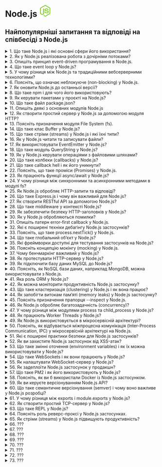 <h1>
  Node.js <img src="./assets/nodejs.svg" width="40" height="40" />
</h1>

<h2>Найпопулярніші запитання та відповіді на співбесіді з Node.js</h2>

<details>
<summary>1. Що таке Node.js і які основні сфери його використання?</summary>

#### Node.js

**Node.js** — це середовище виконання JavaScript поза браузером, побудоване на
V8. Використовується для створення серверних застосунків, REST/GraphQL API,
реального часу (чати, стріми), мікросервісів, CLI-утиліт.

</details>

<details>
<summary>2. Як у Node.js реалізована робота з дочірніми потоками?</summary>

#### Node.js

Node.js за замовчуванням виконує код у одному потоці (event loop), але:

- Для асинхронних I/O операцій використовує пул потоків libuv. Це приховано від
  розробника.

- Для створення дочірніх потоків у самому Node.js є модуль worker_threads —
  дозволяє запускати паралельні обчислення в окремих потоках з можливістю обміну
  пам’яттю.

- Для ізольованих процесів застосовується child_process, але це вже не потоки, а
  окремі процеси.

В реальних проєктах: CPU-bound задачі (наприклад, хешування, обробка зображень)
варто виносити у worker_threads, щоб не блокувати основний потік.

</details>

<details>
<summary>3. Опишіть принцип event-driven програмування в Node.js.</summary>

#### Node.js

Node.js працює за event-driven (подієво-орієнтованою моделлю): основний потік
виконує event loop, який реагує на події (I/O, мережеві запити, таймери).
Замість блокуючих викликів використовуються колбеки, проміси або async/await. Це
дозволяє ефективно обробляти велику кількість одночасних з’єднань без створення
додаткових потоків.

Приклад з практики: HTTP-сервер у Node.js слухає події request і виконує
потрібний обробник кожного запиту.

</details>

<details>
<summary>4. Що таке event loop у Node.js?</summary>

#### Node.js

1. **Принцип:** Event loop — це механізм, який керує виконанням асинхронних
   операцій у Node.js.

2. **Як працює:** Він безперервно перевіряє чергу подій (callback queue) та
   виконує колбеки, коли стек викликів порожній.

3. **Роль:** Забезпечує неблокуюче виконання коду в одному потоці.

4. **Приклад:** HTTP-запит завершується → колбек потрапляє в чергу → event loop
   виконує його, коли готовий.

</details>

<details>
<summary>5. У чому різниця між Node.js та традиційними вебсерверними технологіями?</summary>

#### Node.js

1. **Архітектура:**

- Node.js — однопотокова подієво-орієнтована модель (event loop).

- Традиційні вебсервери (Apache, Tomcat, IIS) — багатопотокові: кожен запит
  обробляється окремим потоком/процесом.

2. **Продуктивність:**

- Node.js краще масштабується при великій кількості одночасних I/O-запитів.

- Традиційні сервери добре працюють із CPU-bound задачами, але витрачають більше
  ресурсів на управління потоками.

3. **Розробка:**

- Node.js дозволяє писати і фронтенд, і бекенд на JavaScript (єдина мова).

- У класичних підходах бекенд реалізується іншими мовами (PHP, Java, C#,
  Python).

**Приклад з практики:**

Node.js підходить для чату або API з великою кількістю клієнтів у реальному
часі, а Java/Tomcat краще для важких транзакційних систем (банкінг, ERP).

</details>

<details>
<summary>6. Поясніть, що означає неблокуюче (non-blocking) у Node.js.</summary>

#### Node.js

- **Принцип:** Неблокуюче означає, що виконання коду не чекає завершення I/O
  операцій (файли, мережа, БД).

- **Як працює:** Node.js запускає I/O асинхронно і реєструє колбек або проміс
  для обробки результату, поки основний потік продовжує виконання іншого коду.

- **Роль:** Забезпечує високу продуктивність при великій кількості одночасних
  запитів без створення додаткових потоків.

#### Приклад з практики:

Читання великого файлу з диску через fs.readFile() не зупиняє сервер — він може
обробляти інші HTTP-запити в цей час.

</details>

<details>
<summary>7. Як оновити Node.js до останньої версії?</summary>

#### Node.js

1. **Через офіційний сайт:** завантажити останній інсталятор з nodejs.org і
   встановити.

2. **Через пакетний менеджер:**

- Windows/macOS: `nvm` (Node Version Manager) — `nvm install node` або
  `nvm install <version>`

- Linux: `nvm` або системний пакетний менеджер (`apt`, `yum`)

3. **Перевірка версії:** `node -v`

Практика: для проєктів з різними версіями Node.js краще використовувати `nvm` —
легко перемикатися між версіями без конфліктів.

</details>

<details>
<summary>8. Що таке npm і для чого його використовують?</summary>

#### Node.js

- **npm (Node Package Manager)** — менеджер пакетів для Node.js.

- **Призначення:** встановлення, оновлення та управління бібліотеками/модулями у
  проєкті.

- **Приклади команд:**

  - `npm install <package>` — встановити пакет

  - `npm update` — оновити пакети

  - `npm init` — створити package.json

Практика: використовується для підключення сторонніх бібліотек (Express, Axios,
Lodash) і управління залежностями проєкту.

</details>

<details>
<summary>9. Як керувати пакетами у проєкті на Node.js?</summary>

#### Node.js

1. **Ініціалізація проєкту:** `npm init` або `npm init -y` створює
   `package.json`.

2. **Встановлення пакетів:**

- `npm install <package>` — додає пакет і записує у dependencies

- `npm install <package> --save-dev` — додає у devDependencies

3. **Оновлення та видалення:**

- `npm update` — оновлення пакетів

- `npm uninstall <package>` — видалення пакета

4. **Фіксація версій:** `package-lock.json` гарантує однакові версії для всіх
   учасників проєкту.

Практика: завжди використовуй package-lock.json і розділяй залежності на runtime
та dev, щоб уникнути конфліктів і зайвого коду на продакшні.

</details>

<details>
<summary>10. Що таке файл package.json?</summary>

#### Node.js

- **Призначення:** `package.json` описує Node.js проєкт і його залежності.

- **Що містить:**

  - Назву, версію проєкту

  - Залежності (`dependencies` і `devDependencies`)

  - Скрипти (`scripts`) для запуску команд (`start`, `test`, `build`)

  - Метадані про автора, ліцензію, сумісність Node.js

**Практика:** Використовується npm/yarn для встановлення потрібних пакетів і
запуску команд через `npm run <script>`.

</details>

<details>
<summary>11. Опишіть деякі з основних модулів Node.js</summary>

#### Node.js

У Node.js є вбудовані модулі, які не потребують встановлення через npm:

- `fs (File System):` робота з файлами (читання, запис, стрімінг).

- `http / https:` створення вебсерверів та робота з HTTP(S)-запитами.

- `path:` робота з файловими шляхами, кросплатформене вирівнювання.

- `os:` інформація про операційну систему (CPU, пам’ять, мережа).

- `events:` реалізація подієвої моделі через EventEmitter.

- `crypto:` шифрування, хешування, генерація ключів.

</details>

<details>
<summary>12. Як створити простий сервер у Node.js за допомогою модуля HTTP?</summary>

#### Node.js

1. Імпортувати модуль: `const http = require('http');`

2. Створити сервер через `http.createServer()`.

3. Визначити обробку запитів (`req`, `res`).

4. Запустити сервер на вказаному порту (`server.listen(3000)`).

#### Код-приклад:

```JavaScript
const http = require('http');

const server = http.createServer((req, res) => {
  res.writeHead(200, { 'Content-Type': 'text/plain' });
  res.end('Hello, Node.js server!');
});

server.listen(3000, () => {
  console.log('Server is running at http://localhost:3000');
});
```

Практика: такий підхід підходить для демо чи дуже простих API. У реальних
проєктах зазвичай використовують Express.js для зручності.

</details>

<details>
<summary>13. Поясніть призначення модуля File System (fs).</summary>

#### Node.js

- Призначення: модуль `fs` дозволяє працювати з файловою системою напряму з
  Node.js.

- Можливості:

  - читання (`fs.readFile`, `fs.createReadStream`)

  - запис (`fs.writeFile`, `fs.createWriteStream`)

  - створення/видалення файлів і директорій

  - робота в синхронному й асинхронному режимі

- Практика: використовується для завантаження/збереження файлів користувача,
  логування, роботи з конфігами.

#### Приклад:

```JavaScript
const fs = require('fs');

fs.readFile('data.txt', 'utf8', (err, data) => {
  if (err) throw err;
  console.log(data);
});
```

</details>

<details>
<summary>14. Що таке клас Buffer у Node.js?</summary>

#### Node.js

- Призначення: `Buffer` — це клас у Node.js для роботи з двійковими даними (raw
  data).

- Особливості:

  - зберігає дані у вигляді байтів (подібно до масиву байтів у C).

  - використовується для обробки файлів, мережевих потоків, зображень тощо.

  - працює поза V8 heap, напряму в пам’яті.

- Практика: корисний для читання/запису файлів (`fs`), роботи з TCP/UDP
  сокетами, обробки даних у потоках.

#### Приклад:

```JavaScript
const buf = Buffer.from('Hello');
console.log(buf);        // <Buffer 48 65 6c 6c 6f>
console.log(buf.toString()); // Hello
```

</details>

<details>
<summary>15. Що таке стріми (streams) у Node.js і які їхні типи?</summary>

#### Node.js

- Призначення: Стріми — це інтерфейс для роботи з потоковими даними по частинах,
  без завантаження всього в пам’ять. Використовуються для файлів,
  HTTP-запитів/відповідей, сокетів.

- Перевага: ефективна робота з великими обсягами даних.

#### Типи стрімів у Node.js:

1. Readable — джерело даних (читання файлів, вхідні HTTP-запити).

2. Writable — приймач даних (запис у файл, вихідні HTTP-відповіді).

3. Duplex — одночасно читання і запис (TCP-сокети).

4. Transform — Duplex із можливістю трансформації даних під час потоку
   (наприклад, стиснення через zlib).

#### Приклад з практики:

```JavaScript
const fs = require('fs');

const readStream = fs.createReadStream('input.txt');
const writeStream = fs.createWriteStream('output.txt');

readStream.pipe(writeStream); // копіює файл через стріми
```

</details>

<details>
<summary>16. Як у Node.js читати та записувати файли?</summary>

#### Node.js

У Node.js для цього використовується модуль fs (File System).

1. Асинхронне читання/запис (рекомендовано):

```JavaScript
const fs = require('fs');

// Читання
fs.readFile('input.txt', 'utf8', (err, data) => {
  if (err) throw err;
  console.log(data);
});

// Запис
fs.writeFile('output.txt', 'Hello Node.js', (err) => {
  if (err) throw err;
  console.log('Файл збережено!');
});
```

2. Синхронні методи (блокують event loop, краще не використовувати у продакшн):

```JavaScript
const data = fs.readFileSync('input.txt', 'utf8');
fs.writeFileSync('output.txt', 'Hello Sync');
```

#### Практика:

- асинхронні методи застосовуються в більшості сценаріїв (вебсервери, API).

- синхронні зручні для скриптів або ініціалізації конфігів при старті.

</details>

<details>
<summary>17. Як використовувати EventEmitter у Node.js?</summary>

#### Node.js

- EventEmitter — це клас із модуля events, який реалізує подієву модель у
  Node.js.

- Дозволяє створювати власні події та підписників (listeners).

#### Приклад використання:

```JavaScript
const EventEmitter = require('events'); const emitter = new EventEmitter();

// підписка на подію emitter.on('greet', (name) => {
console.log(`Hello, ${name}!`); });

// виклик події emitter.emit('greet', 'Viktor');
```

#### Практика:

- Використовується у внутрішніх механізмах Node.js (наприклад, стріми побудовані
  на EventEmitter).

- У проєктах застосовується для кастомних івентів — наприклад, логування,
  повідомлення між модулями.

</details>

<details>
<summary>18. Що таке модуль QueryString у Node.js?</summary>

#### Node.js

- Призначення: модуль querystring використовується для роботи з рядками запитів
  (URL query strings).

- Можливості:

  - перетворює query string у JavaScript-об’єкт

  - формує query string з об’єкта

#### Приклад:

```js
const querystring = require('querystring');

const parsed = querystring.parse('name=Viktor&age=30'); console.log(parsed); //
{ name: 'Viktor', age: '30' }

const str = querystring.stringify({ city: 'Kyiv', lang: 'ua' });
console.log(str); // city=Kyiv&lang=ua
```

Практика: у сучасних застосунках частіше використовують URLSearchParams
(стандартний Web API у Node.js 10+), але querystring усе ще застосовують у
легасі-коді.

</details>

<details>
<summary>19. Як у Node.js керувати операціями з файловими шляхами?</summary>

#### Node.js

- У Node.js для цього є вбудований модуль path, який забезпечує кросплатформену
  роботу з шляхами.

#### Основні методи:

- `path.join([...paths])` — об’єднання шляхів у правильному форматі.

- `path.resolve([...paths])` — повертає абсолютний шлях.

- `path.basename(path)` — отримати ім’я файлу.

- `path.dirname(path)` — отримати директорію.

- `path.extname(path)` — отримати розширення файлу.

#### Приклад:

```JavaScript
const path = require('path');

const filePath = '/users/viktor/docs/file.txt';

console.log(path.basename(filePath)); // file.txt
console.log(path.dirname(filePath));  // /users/viktor/docs
console.log(path.extname(filePath));  // .txt
console.log(path.join('users', 'viktor', 'docs')); // users/viktor/docs
```

Практика: path застосовується для роботи з файлами у різних ОС (Windows → \,
Linux/macOS → /).

</details>

<details>
<summary>20. Що таке колбеки (callbacks) у Node.js?</summary>

#### Node.js

**Колбек** — це функція, яка передається як аргумент іншій функції і
викликається після завершення асинхронної операції.

- У Node.js вони широко застосовуються для роботи з I/O (файли, мережа, база
  даних).

- Стандартний підхід: error-first callback — перший аргумент `err`, другий —
  результат.

#### Приклад:

```JavaScript
const fs = require('fs');

fs.readFile('data.txt', 'utf8', (err, data) => {
  if (err) {
    console.error('Помилка:', err);
    return;
  }
  console.log('Вміст файлу:', data);
});
```

Практика: Колбеки — основа асинхронності у Node.js. Але через проблему "callback
hell" у сучасних проєктах переважно використовують Promises та async/await.

</details>

<details>
<summary>21. Що таке callback hell і як його уникнути?</summary>

#### Node.js

**Callback hell** — це ситуація, коли в коді є багато вкладених колбеків, що
ускладнює читання, відлагодження та підтримку.

#### Приклад:

```JavaScript
fs.readFile('a.txt', (err, dataA) => {
  fs.readFile('b.txt', (err, dataB) => {
    fs.readFile('c.txt', (err, dataC) => {
      console.log(dataA, dataB, dataC);
    });
  });
});
```

#### Як уникнути:

1. Використовувати Promises — ланцюжки .then().

2. Застосовувати async/await — більш лаконічний та зрозумілий синтаксис.

3. Розбивати код на менші функції (modularization).

4. Використовувати готові бібліотеки для керування асинхронністю (async,
   bluebird).

Сучасна практика: майже всюди застосовують async/await, бо це найчитабельніший
спосіб писати асинхронний код у Node.js.

</details>

<details>
<summary>22. Поясніть, що таке проміси (Promises) у Node.js.</summary>

#### Node.js

**Promise** — це об’єкт, який представляє результат асинхронної операції:
успішний (`resolved`) або з помилкою (`rejected`).

- Дозволяє уникнути вкладених колбеків і писати асинхронний код більш
  структуровано.

- Стани проміса:

1. `pending` (очікування)

2. `fulfilled` (успішно виконано)

3. `rejected` (помилка)

#### Приклад:

```JavaScript
const fs = require('fs').promises;

fs.readFile('data.txt', 'utf8')
  .then(data => console.log('Вміст:', data))
  .catch(err => console.error('Помилка:', err));
```

#### Практика:

- Використовуються для роботи з асинхронними API (fetch, fs.promises, БД).

- У сучасному коді зазвичай поєднуються з async/await, що робить код ще
  чистішим.

</details>

<details>
<summary>23. Як працюють функції async/await у Node.js?</summary>

#### Node.js

- `async` — позначає функцію, яка завжди повертає Promise.

- `await` — зупиняє виконання всередині async-функції, поки Promise не буде
  виконано (`resolved` або `rejected`).

- Це синтаксичний цукор над Promises, що робить асинхронний код схожим на
  синхронний.

Приклад:

```JavaScript
const fs = require('fs').promises;

async function readFile() {
  try {
    const data = await fs.readFile('data.txt', 'utf8');
    console.log('Вміст:', data);
  } catch (err) {
    console.error('Помилка:', err);
  }
}

readFile();
```

#### Практика:

- Використовується у більшості сучасних проєктів для роботи з асинхронним кодом.

- Полегшує обробку помилок через `try/catch`.

- Уникає “callback hell” і довгих ланцюжків `.then()`.

</details>

<details>
<summary>24. У чому різниця між синхронними та асинхронними методами в модулі fs?</summary>

#### Node.js

**Синхронні методи** (`fs.readFileSync`, `fs.writeFileSync`):

- Блокують event loop, поки операція не завершиться.

- Простий код, але погано для серверних застосунків з багатьма запитами.

**Асинхронні методи** (`fs.readFile`, `fs.writeFile`):

- Виконуються неблокуюче.

- Результат обробляється через callback, Promise або async/await.

- Рекомендовані для продакшн-коду.

#### Приклад:

```JavaScript
const fs = require('fs');

// Асинхронно
fs.readFile('data.txt', 'utf8', (err, data) => {
  if (err) throw err;
  console.log('Async:', data);
});

// Синхронно
const data = fs.readFileSync('data.txt', 'utf8');
console.log('Sync:', data);
```

#### Практика:

- Синхронні методи підходять для скриптів або ініціалізації під час старту
  програми.

- Асинхронні — для роботи сервера, щоб не блокувати інші запити.

</details>

<details>
<summary>25. Як Node.js обробляє HTTP-запити та відповіді?</summary>

#### Node.js

**Node.js** використовує вбудований модуль http для створення серверів.

- Сервер працює в подієво-орієнтованій моделі: на кожен запит генерується подія,
  яку можна обробити у callback.

- Об’єкт req (request) містить дані запиту (метод, заголовки, тіло).

- Об’єкт res (response) використовується для формування та відправки відповіді
  клієнту.

#### Приклад:

```JavaScript
const http = require('http');

const server = http.createServer((req, res) => {
  res.writeHead(200, { 'Content-Type': 'text/plain' });
  res.end('Hello from Node.js server!');
});

server.listen(3000, () => {
  console.log('Server is running on http://localhost:3000');
});
```

#### Практика:

- Node.js може обробляти велику кількість одночасних HTTP-запитів завдяки
  неблокуючій архітектурі.

- Для складніших застосунків використовуються фреймворки на базі http, наприклад
  Express.js.

</details>

<details>
<summary>26. Що таке Express.js і чому він важливий для Node.js?</summary>

#### Node.js

**Express.js** — це мінімалістичний і гнучкий веб-фреймворк для Node.js.

- Дає простіший спосіб роботи з HTTP-запитами, відповідями, маршрутизацією,
  middleware.

- Значно спрощує розробку REST API та веб-додатків.

#### Чому важливий:

- Зменшує кількість “ручного коду” порівняно з нативним модулем `http`.

- Має велику екосистему middleware для авторизації, логування, обробки JSON,
  статичних файлів тощо.

- Де-факто стандарт у Node.js-середовищі для побудови серверних застосунків.

#### Приклад:

```JavaScript
const express = require('express');
const app = express();

app.get('/', (req, res) => {
  res.send('Hello from Express.js!');
});

app.listen(3000, () => {
  console.log('Server running on http://localhost:3000');
});
```

У реальних проєктах Express — це "каркас" для швидкої розробки, тоді як чистий
http модуль використовують рідко.

</details>

<details>
<summary>27. Як створити RESTful API за допомогою Node.js?</summary>

#### Node.js

1. Використати Express.js (спрощує маршрутизацію та обробку запитів).

2. Визначити ендпоінти для CRUD-операцій (Create, Read, Update, Delete).

3. Використовувати JSON як формат обміну даними.

4. Опціонально: підключити базу даних (MongoDB, PostgreSQL, MySQL).

#### Приклад REST API (Express.js):

```JavaScript
const express = require('express');
const app = express();

app.use(express.json());

// Read (GET)
app.get('/users', (req, res) => {
  res.json([{ id: 1, name: 'Alice' }]);
});

// Create (POST)
app.post('/users', (req, res) => {
  const newUser = req.body;
  res.status(201).json(newUser);
});

// Update (PUT)
app.put('/users/:id', (req, res) => {
  res.json({ id: req.params.id, ...req.body });
});

// Delete (DELETE)
app.delete('/users/:id', (req, res) => {
  res.status(204).send();
});

app.listen(3000, () => console.log('API running on http://localhost:3000'));
```

#### Ключові моменти:

- Кожен ендпоінт відповідає певній операції над ресурсом.

- Дані передаються у форматі JSON.

- Легко масштабувати та інтегрувати з базами даних і фронтендом.

</details>

<details>
<summary>28. Що таке middleware у контексті Node.js?</summary>

#### Node.js

**Middleware** — це функція, яка виконується між отриманням HTTP-запиту і
відправкою відповіді в Express.js або іншому Node.js-фреймворку.

- Вона може змінювати `req` і `res`, виконувати логіку (логування,
  аутентифікація, валідація, обробка помилок) і викликати `next()` для передачі
  керування далі.

#### Приклад middleware в Express.js:

```JavaScript
const express = require('express');
const app = express();

// Кастомне middleware для логування
app.use((req, res, next) => {
  console.log(`${req.method} ${req.url}`);
  next(); // передати керування наступному middleware/роуту
});

app.get('/', (req, res) => {
  res.send('Hello, Middleware!');
});

app.listen(3000, () => console.log('Server running on http://localhost:3000'));
```

#### Ключові приклади middleware:

- Вбудовані (`express.json()`, `express.urlencoded()`)

- Сторонні (наприклад, `morgan`, `cors`)

- Кастомні (написані вручну під бізнес-логіку)

</details>

<details>
<summary>29. Як забезпечити безпеку HTTP-заголовків у Node.js?</summary>

#### Node.js

1. Використати `helmet` — популярний middleware для Express.js, який автоматично
   додає та налаштовує безпечні HTTP-заголовки.

```JavaScript
const express = require('express');
const helmet = require('helmet');
const app = express();

app.use(helmet()); // додає набір захисних заголовків
```

2. Основні заголовки для безпеки:

- Content-Security-Policy (CSP) → захист від XSS.

- X-Frame-Options → запобігає clickjacking.

- X-Content-Type-Options → блокує MIME sniffing.

- Strict-Transport-Security (HSTS) → примусове використання HTTPS.

- Referrer-Policy → контроль витоку інформації у реферері.

**Ключова ідея:** у Node.js зазвичай не пишуть заголовки вручну — helmet робить
це централізовано та безпечно.

</details>

<details>
<summary>30. Як у Node.js обробляються помилки?</summary>

#### Node.js

1. **Синхронний код** → через `try/catch`:

```JavaScript
try {
  throw new Error("Something went wrong");
} catch (err) {
  console.error(err.message);
}
```

2. **Асинхронний код з callback** → помилка передається першим аргументом:

```JavaScript
fs.readFile('file.txt', (err, data) => {
  if (err) {
    return console.error("Помилка:", err);
  }
  console.log("Дані:", data.toString());
});
```

3. **Promises** → через `.catch()`:

```JavaScript
someAsyncTask()
  .then(result => console.log(result))
  .catch(err => console.error("Помилка:", err));
```

4. `async/await` → з `try/catch`:

```JavaScript
async function run() {
  try {
    const data = await someAsyncTask();
    console.log(data);
  } catch (err) {
    console.error("Помилка:", err);
  }
}
run();
```

5. **Глобальна обробка (як крайній захід):**

```JavaScript
process.on('uncaughtException', err => {
  console.error('Невловлена помилка:', err);
});

process.on('unhandledRejection', err => {
  console.error('Невловлене відхилення Promise:', err);
});
```

Головний принцип: завжди обробляти помилки на місці, а глобальні хендлери
використовувати тільки як резервний варіант.

</details>

<details>
<summary>31. Опишіть патерн error-first callback у Node.js.</summary>

#### Node.js

- **Суть:** у Node.js колбеки зазвичай реалізовані у форматі error-first, тобто
  перший аргумент завжди призначений для помилки, а другий — для результату.

- **Причина:** це дозволяє уніфікувати обробку помилок і результатів у
  асинхронних функціях.

#### Приклад (чтення файлу):

```JavaScript
const fs = require('fs');

fs.readFile('file.txt', 'utf8', (err, data) => {
  if (err) {
    console.error("Сталася помилка:", err);
    return;
  }
  console.log("Файл прочитано:", data);
});
```

#### Переваги патерну:

1. Єдиний стандарт для обробки помилок.

2. Проста перевірка: if (err) → зупиняємо виконання.

3. Сумісність із багатьма бібліотеками Node.js.

Недолік: при вкладених колбеках → виникає callback hell, який вирішується
Promises або async/await.

</details>

<details>
<summary>32. Які є поширені техніки дебагінгу Node.js застосунків?</summary>

#### Node.js

1. **Консольні логи** – console.log, console.error, console.table для швидкого
   відстеження.

2. **Вбудований інспектор** – запуск з node --inspect або node --inspect-brk і
   підключення Chrome DevTools / VS Code Debugger.

3. **Debugger statement** – додавання debugger; у код, щоб зупинити виконання і
   проаналізувати змінні.

4. **Логування** – використання бібліотек (winston, pino) для структурованих
   логів.

5. **unit/integration тести** – з jest, mocha, chai для відлову багів на ранніх
   етапах.

6. **Аналіз стек-трейсів** – читання помилок і використання Error.stack.

7. **Performance профайлінг** – node --prof, clinic.js для аналізу
   продуктивності та memory leaks.

8. **Лінтери та статичний аналіз** – eslint, typescript для запобігання
   помилкам.

Коротко: найшвидший старт – console.log та node --inspect, більш системний
підхід – логери й тести.

</details>

<details>
<summary>33. Поясніть, що таке process.nextTick() у Node.js.</summary>

#### Node.js

- process.nextTick() ставить callback у чергу next tick queue, яка виконується
  перед переходом до наступної фази event loop.

- Це означає, що він виконується раніше за setImmediate та setTimeout(0).

- Використовується для відкладення виконання функції, але без виходу з поточного
  циклу подій.

#### Приклад:

```JavaScript
console.log("start");

process.nextTick(() => {
  console.log("nextTick callback");
});

console.log("end");
```

#### Вивід:

```sql
start
end
nextTick callback
```

#### Ключові моменти:

Добре для асинхронних дій, які потрібно виконати після поточної операції, але
перед будь-якими I/O.

Надмірне використання може "заблокувати" event loop, якщо в nextTick постійно
ставити нові колбеки.

</details>

<details>
<summary>34. Що таке глобальний об’єкт у Node.js?</summary>

#### Node.js

- У Node.js глобальний об’єкт — це global, аналогічний до window у браузері.

- Він доступний у будь-якій частині застосунку без require.

- Містить вбудовані об’єкти та функції:

  - `process` – інформація про процес

  - `Buffer` – робота з бінарними даними

  - `setTimeout`, `setInterval`, `setImmediate` – таймери

  - `console` – логування

#### Приклад:

```JavaScript
console.log(global.process.platform);
// Виведе платформу (наприклад, 'darwin' або 'linux')
```

Важливо: краще уникати створення власних глобальних змінних через global, щоб не
було конфліктів у коді.

</details>

<details>
<summary>35. Які фреймворки доступні для тестування застосунків на Node.js?</summary>

#### Node.js

У Node.js існує багато фреймворків і бібліотек для тестування, найпопулярніші:

- **Mocha** – гнучкий тестовий фреймворк (часто разом з Chai для assertions).

- **Jest** – all-in-one фреймворк від Facebook (асерти, мокінг, coverage).

- **Jasmine** – behavior-driven testing, без додаткових бібліотек.

- **AVA** – мінімалістичний, паралельне виконання тестів.

- **Supertest** – спеціально для тестування REST API (часто з Mocha або Jest).

На практиці найчастіше обирають Jest (через простоту та інтеграцію), або Mocha +
Chai + Supertest для більшої гнучкості.

</details>

<details>
<summary>36. Поясніть концепцію мокінгу (mocking) у Node.js.</summary>

#### Node.js

- **Mocking** — це техніка тестування, коли ми імітуємо поведінку залежностей
  (наприклад, бази даних, API, файлової системи), щоб ізолювати й протестувати
  лише потрібний модуль.

- Використовується, коли реальні залежності:

  - повільні (запити до БД чи API),

  - нестабільні (зовнішні сервіси),

  - або не потрібні для конкретного юніт-тесту.

#### Приклад (Jest):

```JavaScript
// userService.js
const db = require("./db");
exports.getUser = (id) => db.findUser(id);

// userService.test.js
const db = require("./db");
jest.mock("./db");

test("getUser returns mocked user", () => {
  db.findUser.mockReturnValue({ id: 1, name: "Test" });

  const userService = require("./userService");
  expect(userService.getUser(1)).toEqual({ id: 1, name: "Test" });
});
```

#### Ключові моменти:

- Моки допомагають писати швидкі та ізольовані юніт-тести.

- Для мокінгу у Node.js найчастіше використовують Jest (вбудовано) або Sinon.js.

</details>

<details>
<summary>37. Чому бенчмаркінг важливий у Node.js?</summary>

#### Node.js

- **Бенчмаркінг** — це вимірювання продуктивності коду (швидкість виконання,
  споживання пам’яті, latency).

- У Node.js це особливо важливо, бо він працює на однопоточному event loop, і
  будь-яка повільна операція може заблокувати виконання всієї програми.

#### Допомагає:

- виявляти вузькі місця (bottlenecks);

- порівнювати різні реалізації функцій/алгоритмів;

- прогнозувати масштабованість при рості навантаження;

- оптимізувати використання CPU та пам’яті.

#### На практиці застосовують:

- модуль benchmark або perf_hooks у Node.js,

- зовнішні інструменти (наприклад, Apache Bench, autocannon, Artillery).

</details>

<details>
<summary>38. Як протестувати HTTP-сервер у Node.js?</summary>

#### Node.js

- Тестування HTTP-сервера зазвичай роблять за допомогою інтеграційних тестів,
  які перевіряють відповіді на реальні запити.

- **Основні підходи:**

1. Використати вбудований модуль http + бібліотеки для запитів (supertest,
   axios, node-fetch).

2. Писати тести через фреймворки — Mocha, Jest, Jasmine.

3. Перевіряти статус-код, заголовки, тіло відповіді.

#### Приклад із supertest + Jest:

```JavaScript
// app.js
const express = require("express");
const app = express();

app.get("/hello", (req, res) => {
  res.status(200).json({ message: "Hello World" });
});

module.exports = app;

// app.test.js
const request = require("supertest");
const app = require("./app");

test("GET /hello should return Hello World", async () => {
  const res = await request(app).get("/hello");
  expect(res.statusCode).toBe(200);
  expect(res.body.message).toBe("Hello World");
});
```

Такий підхід дозволяє запускати сервер у тестовому середовищі, робити
HTTP-запити й перевіряти реальні відповіді.

</details>

<details>
<summary>39. Як підключити базу даних MySQL до Node.js?</summary>

#### Node.js

- Для роботи з MySQL у Node.js використовують клієнтські бібліотеки,
  найпопулярніші: mysql2 або sequelize (ORM).

- Підключення відбувається через створення з’єднання (connection) або пулу
  з’єднань (connection pool).

- Далі можна виконувати SQL-запити або працювати через ORM.

#### Приклад із mysql2:

```JavaScript
const mysql = require("mysql2");

const connection = mysql.createConnection({
  host: "localhost",
  user: "root",
  password: "password",
  database: "testdb"
});

connection.connect((err) => {
  if (err) {
    console.error("Помилка підключення:", err);
    return;
  }
  console.log("MySQL підключено!");
});

// Виконання запиту
connection.query("SELECT * FROM users", (err, results) => {
  if (err) throw err;
  console.log(results);
});

connection.end();
```

У продакшні зазвичай використовують пул з’єднань для ефективності й ORM
(Sequelize, TypeORM, Prisma) для зручності.

</details>

<details>
<summary>40. Поясніть, як NoSQL бази даних, наприклад MongoDB, можна використовувати з Node.js.</summary>

#### Node.js

- **MongoDB** — документно-орієнтована база даних, яка зберігає дані у форматі
  JSON-подібних документів (BSON).

- У Node.js найчастіше використовують бібліотеки:

  - mongodb — офіційний драйвер для роботи з MongoDB.

  - Mongoose — ODM (Object Data Modeling), що додає схеми, валідацію та методи
    моделі.

#### Приклад із mongodb (raw driver):

```JavaScript
const { MongoClient } = require("mongodb");
const url = "mongodb://localhost:27017";
const client = new MongoClient(url);

async function run() {
  try {
    await client.connect();
    console.log("MongoDB підключено!");
    const db = client.db("testdb");
    const users = db.collection("users");

    // Створення документа
    await users.insertOne({ name: "Alice", age: 30 });

    // Читання документів
    const result = await users.find({}).toArray();
    console.log(result);
  } finally {
    await client.close();
  }
}

run().catch(console.error);
```

#### Приклад із Mongoose:

```JavaScript
const mongoose = require("mongoose");
mongoose.connect("mongodb://localhost:27017/testdb");

const userSchema = new mongoose.Schema({ name: String, age: Number });
const User = mongoose.model("User", userSchema);

async function run() {
  const alice = new User({ name: "Alice", age: 30 });
  await alice.save();
  const users = await User.find();
  console.log(users);
}
run();
```

#### Переваги NoSQL + Node.js:

- JSON-подібна структура зручно інтегрується з JavaScript.

- Висока масштабованість та швидке прототипування.

- Легка робота з динамічною схемою даних.

</details>

<details>
<summary>41. Яка роль ORM у Node.js?</summary>

#### Node.js

- ORM (Object-Relational Mapping) — це шар між Node.js і базою даних, який
  дозволяє працювати з даними як з JavaScript-об’єктами, а не писати чисті
  SQL-запити.

#### Основні ролі:

1. Абстрагування SQL – розробник маніпулює об’єктами, а ORM генерує SQL-запити.

2. Валідація та схема даних – багато ORM підтримують схеми, типи даних і
   валідацію.

3. Міграції – керування змінами у структурі бази.

4. Взаємозв’язки – легко працювати з зв’язками між таблицями (One-to-Many,
   Many-to-Many).

#### Популярні ORM у Node.js:

- **Sequelize** – для SQL баз (MySQL, PostgreSQL, SQLite).

- **TypeORM** – підтримує TypeScript, SQL та NoSQL (MongoDB).

- **Prisma** – сучасний ORM з генерацією типів TypeScript.

#### Приклад (Sequelize):

```JavaScript
const { Sequelize, DataTypes } = require('sequelize');
const sequelize = new Sequelize('mysql://user:pass@localhost:3306/testdb');

const User = sequelize.define('User', {
  name: DataTypes.STRING,
  age: DataTypes.INTEGER
});

(async () => {
  await sequelize.sync();
  await User.create({ name: 'Alice', age: 30 });
  const users = await User.findAll();
  console.log(users);
})();
```

Ключова ідея: ORM спрощує роботу з базами даних, підвищує безпеку (захист від
SQL injection) і робить код більш читабельним.

</details>

<details>
<summary>42. Як можна моніторити продуктивність Node.js застосунку?</summary>

#### Node.js

1. **Вбудовані інструменти:**

- `process.memoryUsage()`, `process.cpuUsage()` — перевірка використання
  ресурсів.

- `console.time()` / `console.timeEnd()` — заміри виконання коду.

2. **Node.js профайлінг:**

- `node --inspect` + Chrome DevTools → профайлінг CPU/heap.

- `clinic.js` (Clinic Doctor, Flame, Bubbleprof).

3. **Моніторинг у продакшн:**

- APM (Application Performance Monitoring): New Relic, Datadog, AppDynamics.

- Метрики через Prometheus + Grafana.

- Логування (Winston, Pino) + централізація логів (ELK stack).

Практика: у великих продакшн-застосунках зазвичай ставлять Prometheus для метрик
і Grafana для дашбордів, плюс APM для глибинного трейсингу.

</details>

<details>
<summary>43. Що таке кластеризація (clustering) у Node.js і як вона працює?</summary>

#### Node.js

- Призначення: Кластеризація дозволяє Node.js використовувати всі CPU-ядра для
  масштабування серверних застосунків.

- Як працює:

1. Node.js за замовчуванням однопотоковий.

2. Модуль cluster створює кілька воркер-процесів, що виконують той самий код.

3. Майстер-процес розподіляє вхідні з’єднання між воркерами.

Практика: дає можливість обробляти більше запитів паралельно без ручного
керування процесами.

#### Приклад:

```JavaScript
const cluster = require('cluster');
const http = require('http');
const os = require('os');

if (cluster.isMaster) {
  const numCPUs = os.cpus().length;
  for (let i = 0; i < numCPUs; i++) {
    cluster.fork();
  }
} else {
  http.createServer((req, res) => {
    res.end(`Handled by worker ${process.pid}`);
  }).listen(3000);
}
```

Важливо: кожен воркер має власну пам’ять, тому для обміну даними потрібен IPC
або зовнішнє сховище (Redis, DB).

</details>

<details>
<summary>44. Як запобігти витокам пам’яті (memory leaks) у Node.js застосунку?</summary>

#### Node.js

1. **Правильне управління подіями:**

- Видаляти непотрібні listeners (emitter.removeListener / emitter.off).

- Уникати нескінченної кількості підписок.

2. **Оптимізація замикань:**

- Не тримати посилання на змінні, які більше не потрібні.

- Очищати таймери/інтервали (clearTimeout, clearInterval).

3. **Обмеження кешування:**

- Використовувати LRU Cache або встановлювати ліміти на збережені дані.

4. **Моніторинг та профайлінг:**

- --inspect, Chrome DevTools, clinic.js для перевірки heap snapshots.

- APM (New Relic, Datadog) у продакшн.

5. **Робота зі стрімами:**

- Завжди використовувати .pipe() замість ручного буферизації.

- Закривати стріми після використання.

Практика: У великому застосунку ми виявили memory leak через невидалені
listeners. Вирішили — використали .once() замість .on для одноразових подій і
додали моніторинг heap у продакшн.

</details>

<details>
<summary>45. Поясніть призначення прапорця --inspect у Node.js.</summary>

#### Node.js

- Призначення: прапорець --inspect запускає Node.js у режимі налагодження (debug
  mode).

- Як працює:

  - відкриває віддалений debug-порт (за замовчуванням 127.0.0.1:9229),

  - дозволяє підключати інструменти для відлагодження (Chrome DevTools, VS Code
    Debugger).

- Варіанти:

  - `node --inspect app.js` — стандартний режим.

  - `node --inspect-brk app.js` — запускає в debug і одразу ставить breakpoint
    на першому рядку.

#### Приклад використання:

```bash
node --inspect index.js
```

- відкриває chrome://inspect у Chrome для налагодження.

Практика: зручно для пошуку memory leaks, профайлінгу CPU, покрокового виконання
коду.

</details>

<details>
<summary>46. Як Node.js обробляє багатозадачність (concurrency)?</summary>

#### Node.js

- **Однопоточна модель:** Node.js працює в одному потоці для виконання JS-коду.

- **Event Loop:** використовується подієвий цикл для асинхронних операцій (I/O,
  таймери, мережеві запити).

- **Non-blocking I/O:** важкі операції (читання файлів, запити до БД, HTTP)
  виконуються асинхронно, без блокування головного потоку.

- **libuv thread pool:** під капотом Node.js має пул робочих потоків (4 за
  замовчуванням) для обробки дорогих операцій (наприклад, криптографія, робота з
  файловою системою).

- **Масштабування:** для багатоядерних CPU використовують Cluster API або Worker
  Threads, щоб запускати кілька процесів/потоків паралельно.

Ключова ідея: Node.js досягає concurrency не через багатопоточність у JS-коді, а
завдяки event loop + async I/O + thread pool.

</details>

<details>
<summary>47. У чому різниця між модулями process та child_process у Node.js?</summary>

#### Node.js

- `process`

  - Глобальний об’єкт, що представляє поточний процес Node.js.

  - Дозволяє працювати з аргументами (`process.argv`), середовищем
    (`process.env`), виходами (`stdout`, `stderr`), завершенням
    (`process.exit()`), ресурсами (`process.memoryUsage()`).

  - Використовується для керування поточним середовищем виконання.

- `child_process`

  - Модуль для створення нових процесів із поточного.

  - Методи: `spawn`, `exec`, `fork`, `execFile`.

  - Використовується для виконання зовнішніх команд, скриптів чи створення
    окремих Node.js-процесів.

  - Дає можливість організувати паралельну роботу через окремі процеси.

#### Коротко:

`process` = керування поточним процесом.

`child_process` = створення й керування новими процесами.

</details>

<details>
<summary>48. Як працюють Worker Threads у Node.js?</summary>

#### Node.js

- **Призначення:** Worker Threads дозволяють виконувати JavaScript-код у
  паралельних потоках в межах одного процесу Node.js. Це вирішує проблему
  обмежень однопоточного Event Loop для CPU-інтенсивних задач.

- **Як працює:**

  - Кожен Worker має власний Event Loop, пам’ять та виконання.

  - Обмін даними відбувається через message passing (postMessage /
    on('message')) або SharedArrayBuffer для спільної пам’яті.

  - Основний потік (main thread) створює робітників через модуль
    `worker_threads`.

#### Приклад:

```JavaScript
const { Worker } = require('worker_threads');

const worker = new Worker('./worker.js');
worker.on('message', msg => console.log(`Message: ${msg}`));
worker.postMessage('start');
```

Ключова ідея: Worker Threads = багатопоточність у Node.js для CPU-heavy задач
(наприклад, хешування, обчислення), тоді як I/O краще віддавати Event Loop +
async I/O.

</details>

<details>
<summary>49. Як Node.js використовується в мікросервісній архітектурі?</summary>

#### Node.js

- **Легка вага та швидкість:** завдяки асинхронній подієвій моделі Node.js
  ідеально підходить для побудови сервісів із високою кількістю одночасних
  з’єднань.

- **API Gateway:** часто використовується для створення шлюзів, що агрегують
  запити до різних мікросервісів.

- **Комунікація між сервісами:** реалізація через REST, GraphQL або асинхронні
  шини повідомлень (Kafka, RabbitMQ, NATS).

- **Docker + Kubernetes:** Node.js-сервіси добре контейнеризуються й
  масштабуються в Kubernetes чи іншому оркестраторі.

- **Інтеграція з базами даних:** кожен мікросервіс може мати свою базу
  (PostgreSQL, MongoDB, Redis), і Node.js забезпечує швидке підключення через
  драйвери.

- **Практика:** Node.js часто застосовують для BFF (Backend For Frontend) —
  легких API для мобільних і веб-додатків, які взаємодіють із мікросервісами.

Ключова ідея: Node.js у мікросервісах = швидке, асинхронне API, яке добре
масштабується й легко деплоїться у хмарі.

</details>

<details>
<summary>50. Поясніть, як відбувається міжпроцесна комунікація (Inter-Process Communication, IPC) у мікросервісній архітектурі на Node.js.</summary>

#### Node.js

- **Що таке IPC:** механізми обміну даними між незалежними процесами/сервісами.
  У мікросервісах це критично, бо кожен сервіс ізольований.

- **Основні підходи в Node.js:**

1. HTTP/REST API – найпростіший спосіб (сервіси спілкуються через HTTP-запити).

2. gRPC – швидша двійкова комунікація з автогенерацією клієнтів і контрактами.

3. Message Brokers (async IPC):

- RabbitMQ, Kafka, NATS, Redis Pub/Sub.

- Сервіси публікують/споживають події → loosely coupled архітектура.

4. Вбудований IPC у Node.js (child_process, worker_threads, cluster):

- для комунікації між процесами в межах одного хоста через `.send()` і `message`
  events.

5. WebSockets / Socket.IO: для real-time зв’язку між сервісами чи клієнтом і
   мікросервісами.

- **Практичний приклад:**

  - API Gateway (Node.js) приймає запит → кладе подію в Kafka → сервіс-обробник
    підписаний на цю подію → після обробки повертає результат у базу/чергу.

👉 Ключова ідея: у Node.js мікросервісах IPC реалізується або синхронно
(HTTP/gRPC), або асинхронно (message broker, pub/sub). Вибір залежить від вимог
до швидкості, надійності й масштабованості.

</details>

<details>
<summary>51. Які є поширені практики безпеки для Node.js застосунків?</summary>

#### Node.js

1. **Управління залежностями:**

- Використовувати npm audit, snyk для перевірки вразливостей.

- Мінімізувати кількість сторонніх пакетів.

2. **Валідація даних:**

- Використовувати бібліотеки (наприклад, Joi, zod) для перевірки вводу.

- Захист від SQL/NoSQL інʼєкцій.

3. **Аутентифікація та авторизація:**

- Використовувати JWT або OAuth2.

- Реалізувати role-based доступ (RBAC).

4. **Безпека HTTP:**

- Використовувати helmet для встановлення безпечних заголовків.

- Примусовий HTTPS (HSTS).

5. **Захист від XSS/CSRF:**

- Екранування даних перед рендерингом.

- CSRF-токени (csurf).

6. **Секрети та конфіг:**

- Зберігати ключі у Vault/Secret Manager, а не в коді.

- Використовувати змінні оточення (dotenv тільки для dev).

7. **Rate limiting & захист від brute-force:**

- Використовувати express-rate-limit, slow-down.

8. **Моніторинг та логування:**

- Централізоване логування (Winston, Pino).

- APM/IDS для відстеження аномалій.

Ключова ідея: головне — мінімізувати вразливості у залежностях, захистити дані
користувача й контролювати доступ.

</details>

<details>
<summary>52. Як ви захистите Node.js застосунок від XSS-атак?</summary>

#### Node.js

1. **Екранування (escaping) виводу:**

- Завжди екранувати динамічний контент перед рендерингом у HTML.

- Використовувати шаблонізатори, які автоматично це роблять (наприклад,
  Handlebars, Pug).

2. **Content Security Policy (CSP):**

- Додавати CSP-заголовки через helmet.

- Забороняти inline-скрипти й дозволяти лише whitelist джерела.

3. **Валідація вводу:**

- Використовувати бібліотеки (validator, Joi, zod) для перевірки даних
  користувача.

4. **HTTP-заголовки:**

- X-XSS-Protection, X-Content-Type-Options, X-Frame-Options.

5. **Escaping JSON:**

- При передачі JSON у HTML завжди конвертувати спецсимволи (<, >, /).

6. **Уникати eval, new Function():**

- Вони можуть дати змогу виконати шкідливий код.

7. **Для SPA/React/Vue:**

- Використовувати безпечні API (dangerouslySetInnerHTML у React тільки з
  довірою).

Ключова ідея: захист від XSS = валідація вводу + escaping + CSP + безпечні
заголовки.

</details>

<details>
<summary>53. Що таке змінні оточення (environment variables) і як їх можна використовувати у Node.js?</summary>

#### Node.js

**Змінні оточення** — це ключ-значення, які зберігають конфігурацію додатку поза
кодом.

Приклади: PORT, DB_HOST, JWT_SECRET.

**Використання у Node.js:**

- Доступ через process.env:

```JavaScript
const port = process.env.PORT || 3000;
```

- Для локальної розробки часто використовують пакет dotenv:

```JavaScript
require('dotenv').config();
console.log(process.env.DB_HOST);
```

**Навіщо потрібні:**

- Відокремлення конфігурації від коду (12-factor principle).

- Безпечне зберігання секретів (API keys, tokens).

- Різні значення для dev / staging / production середовищ.

Ключова ідея: змінні оточення = спосіб зробити застосунок гнучким, безпечним і
конфігурованим без змін у коді.

</details>

<details>
<summary>54. Що таке WebSockets і як вони працюють у Node.js?</summary>

#### Node.js

**WebSockets** — це протокол для встановлення постійного двонаправленого
з’єднання між клієнтом і сервером поверх TCP.

**Як працює:**

1. Клієнт надсилає HTTP-запит із заголовком Upgrade: websocket.

2. Сервер відповідає підтвердженням, після чого канал "оновлюється" з HTTP →
   WebSocket.

3. Встановлюється full-duplex з’єднання, де і клієнт, і сервер можуть надсилати
   повідомлення у будь-який момент.

**Node.js реалізація:**

- Вбудованого WebSocket-сервера немає, але використовуються пакети:

  - ws (найпопулярніший lightweight-пакет).

  - socket.io (більш високорівневий, з fallback на long-polling).

**Приклад із ws:**

```JavaScript
const WebSocket = require('ws');
const wss = new WebSocket.Server({ port: 8080 });

wss.on('connection', ws => {
  ws.on('message', msg => console.log(`Received: ${msg}`));
  ws.send('Hello from server!');
});
```

Ключова ідея: WebSockets у Node.js дають можливість будувати real-time
застосунки (чати, ігри, live-нотифікації) з постійним з’єднанням замість
постійних HTTP-запитів.

</details>

<details>
<summary>55. Як налаштувати WebSocket-сервер у Node.js?</summary>

#### Node.js

1. **Використати пакет ws:**

- Це найпопулярніший і легковаговий модуль для WebSocket у Node.js.

2. **Код прикладу:**

```JavaScript
// Встановити: npm install ws
const WebSocket = require('ws');

// Створюємо WebSocket-сервер на порту 8080
const wss = new WebSocket.Server({ port: 8080 });

wss.on('connection', ws => {
  console.log('Клієнт підключився');

  // Отримання повідомлень від клієнта
  ws.on('message', msg => {
    console.log(`Отримано: ${msg}`);
  });

  // Відправлення повідомлення клієнту
  ws.send('Привіт від сервера!');
});
```

3. **Підключення клієнта (у браузері):**

```JavaScript
const socket = new WebSocket('ws://localhost:8080');

socket.onopen = () => socket.send('Hello Server');
socket.onmessage = event => console.log(event.data);
```

Ключова ідея: налаштування WebSocket-сервера в Node.js = підключаємо ws,
створюємо сервер і слухаємо події connection, message, close.

</details>

<details>
<summary>56. Як задеплоїти Node.js застосунок у продакшн?</summary>

#### Node.js

1. **Підготовка застосунку:**

- Оптимізувати код, мінімізувати залежності.

- Використати process.env для конфігурації (порти, БД, ключі).

2. **Вибір середовища виконання:**

- PM2 або forever для керування процесами.

- Docker для контейнеризації.

3. **Інфраструктура:**

- Хмарні сервіси: AWS, GCP, Azure, DigitalOcean, Heroku, Render.

- Операційна система: Linux (Ubuntu, Debian).

4. **Зворотний проксі (reverse proxy):**

- Використати NGINX або Apache для:

  - HTTPS (TLS-термінація).

  - Балансування навантаження.

  - Сервісу статичних файлів.

5. **Масштабування:**

- Використати Cluster API або PM2 cluster mode для багатоядерних CPU.

- У хмарі — Kubernetes чи Docker Swarm.

6. **Моніторинг і логування:**

- PM2 monit, Winston, Pino, APM (Datadog, New Relic).

Ключова ідея: продакшн-деплой Node.js = керування процесами (PM2), проксі
(NGINX), контейнеризація (Docker), моніторинг і масштабування.

</details>

<details>
<summary>57. Що таке PM2 і як його використовують у Node.js?</summary>

#### Node.js

- **PM2** — це менеджер процесів для Node.js, який допомагає запускати
  застосунки в продакшн.

#### Основні можливості:

1. **Автоматичний рестарт** при падінні застосунку.

2. **Cluster mode** — запуск кількох інстансів Node.js для використання всіх
   ядер CPU.

3. **Моніторинг:** pm2 monit для CPU, пам’яті, логів.

4. **Логування:** збереження stdout/stderr у файли.

5. **Зручне керування:** запуск, зупинка, перезапуск процесів.

6. **Startup scripts:** автостарт після перезавантаження сервера.

#### Приклад використання:

```bash
# Встановлення глобально
npm install -g pm2

# Запуск застосунку
pm2 start app.js

# Запуск у кластерному режимі на всіх ядрах
pm2 start app.js -i max

# Перегляд статусу
pm2 list

# Моніторинг
pm2 monit
```

Ключова ідея: PM2 = production-ready process manager для Node.js, що спрощує
деплой, масштабування та моніторинг.

</details>

<details>
<summary>58. Поясніть, як ви б використали Docker із Node.js застосунком.</summary>

#### Node.js

**Навіщо Docker:**

- Створює ізольоване середовище з усіма залежностями.

- Гарантує однакову роботу застосунку на dev/staging/production.

- Спрощує деплой та масштабування (Kubernetes, Docker Swarm).

**Кроки використання:**

1. Створити Dockerfile:

```Dockerfile
# Базовий образ
FROM node:18-alpine

# Робоча директорія
WORKDIR /usr/src/app

# Копіюємо package.json та встановлюємо залежності
COPY package*.json ./
RUN npm install --production

# Копіюємо код застосунку
COPY . .

# Виставляємо порт
EXPOSE 3000

# Команда запуску
CMD ["node", "app.js"]
```

2. Зібрати образ:

```bash
docker build -t my-node-app .
```

3. Запустити контейнер:

```bash
docker run -p 3000:3000 my-node-app
```

4. (Опційно) Docker Compose:

- Використати для підняття Node.js + база даних + кеш разом.

#### Приклад docker-compose.yml:

```yaml
version: '3'
services:
  app:
    build: .
    ports:
      - '3000:3000'
    depends_on:
      - db
  db:
    image: postgres:15
    environment:
      POSTGRES_USER: user
      POSTGRES_PASSWORD: pass
      POSTGRES_DB: mydb
```

Ключова ідея: Docker із Node.js = ізоляція середовища + легкий деплой +
масштабування у хмарі.

</details>

<details>
<summary>59. Як ви керуєте версіонуванням Node.js API?</summary>

#### Node.js

1. URL-версіонування (найпоширеніше):

- Додавання версії в endpoint:

```bash
GET /api/v1/users
GET /api/v2/users
```

- Простий спосіб паралельно підтримувати старі та нові версії.

2. Заголовки (Header versioning):

- Версія API передається в HTTP-заголовку:

```bash
Accept: application/vnd.myapp.v2+json
```

- Дає більше контролю, але складніше для клієнтів.

3. Query parameters (рідше):

```postgres
GET /api/users?version=2
```

- Легко реалізувати, але не RESTful.

4. Практики:

- Використовувати Semantic Versioning (semver) для змін у контрактах.

- Документувати API (Swagger / OpenAPI).

- Забезпечити deprecation strategy: попереджати клієнтів про застарілі версії.

Ключова ідея: найкраща практика — версія в URL (v1, v2), бо це просто, зрозуміло
й легко підтримувати.

</details>

<details>
<summary>60. Що таке семантичне версіонування (semver) і чому воно важливе у Node.js розробці?</summary>

#### Node.js

**Semantic Versioning (semver)** — це система нумерації версій у форматі:

```
MAJOR.MINOR.PATCH
```

- **MAJOR** – несумісні зміни (breaking changes).

- **MINOR** – новий функціонал без порушення сумісності.

- **PATCH** – виправлення багів і невеликі зміни без впливу на API.

Приклад:

```
2.5.3
↑   ↑   ↑
│   │   └─ PATCH (bugfix)
│   └───── MINOR (new feature, backward-compatible)
└───────── MAJOR (breaking changes)
```

**Важливість у Node.js:**

1. Керування залежностями: npm використовує semver для автоматичного визначення,
   які версії пакетів можна безпечно оновити.

- `^1.2.3` → оновлює до останньої MINOR/ PATCH (але не до 2.0.0).

- `~1.2.3` → оновлює тільки PATCH.

2. Прогнозованість: розробники знають, чи зміни можуть зламати застосунок.

3. Командна робота: полегшує оновлення бібліотек у великих проєктах.

4. Довіра до пакетів: чітке версіонування = надійність екосистеми npm.

Ключова ідея: semver = прозорість і безпечність оновлень. Це стандарт, який
робить Node.js екосистему стабільною.

</details>

<details>
<summary>61. У чому різниця між exports і module.exports у Node.js?</summary>

#### Node.js

`module.exports` — це реальний об’єкт, який повертається при require().
`exports` — це лише посилання на module.exports. Якщо ми змінюємо властивості
через `exports.prop = ...`, усе працює. Але якщо ми робимо `exports = ...`,
зв’язок рветься, і експортуватись буде лише `module.exports`.

Коротко: завжди використовуйте `module.exports` для експорту цілого
об’єкта/класу/функції, а `exports` — лише для додавання властивостей.

</details>

<details>
<summary>62. Як створити простий TCP-сервер у Node.js?</summary>

#### Node.js

У Node.js для цього використовується вбудований модуль `net`.

- Створюємо сервер через `net.createServer()`.

- Підписуємось на подію `connection`, щоб обробляти клієнтів.

- Викликаємо `server.listen(port)` для запуску.

#### Приклад:

```JavaScript
const net = require('net');

const server = net.createServer((socket) => {
  console.log('Client connected');
  socket.write('Hello from server!\n');

  socket.on('data', (data) => {
    console.log('Received:', data.toString());
  });

  socket.on('end', () => {
    console.log('Client disconnected');
  });
});

server.listen(3000, () => {
  console.log('TCP server listening on port 3000');
});
```

</details>

<details>
<summary>63. Що таке REPL у Node.js?</summary>

#### Node.js

REPL (Read–Eval–Print–Loop) — це інтерактивне середовище Node.js, яке дозволяє
писати й одразу виконувати JavaScript-код у консолі.

- **Read:** зчитує введений код.

- **Eval:** виконує його.

- **Print:** показує результат.

- **Loop:** чекає наступне введення.

Використовується для швидкого тестування коду, відладки, роботи з API.
Запускається командою node у терміналі без параметрів.

</details>

<details>
<summary>64. Поясніть роль реверс-проксі у Node.js застосунках.</summary>

#### Node.js

Реверс-проксі (наприклад, Nginx або HAProxy) стоїть перед Node.js-сервером і
виконує роль посередника між клієнтом та додатком. Основні функції:

- Балансування навантаження між кількома інстансами Node.js.

- SSL/TLS термінація — обробка HTTPS, щоб зняти цю відповідальність із Node.js.

- Кешування та стиснення для зменшення навантаження.

- Безпека — приховує прямий доступ до Node.js, додає фільтрацію запитів.

- Маршрутизація — перенаправлення запитів на різні сервіси чи мікросервіси.

Коротко: реверс-проксі робить Node.js-додатки більш продуктивними, безпечними й
масштабованими.

</details>

<details>
<summary>65. Як стріми (streams) у Node.js підвищують продуктивність?</summary>

#### Node.js

Streams дозволяють працювати з даними по частинах (chunk-ами), не завантажуючи
весь файл чи відповідь у пам’ять. Це:

- Економія пам’яті — дані обробляються поступово.

- Швидший респонс — клієнт може почати отримувати результат ще до завершення
  всього процесу.

- Пайплайнінг — можна передавати дані з одного стріму в інший
  (readable.pipe(writable)), зменшуючи оверхед.

- Зручна робота з великими файлами/HTTP-запитами.

Коротко: стріми підвищують ефективність і масштабованість, дозволяючи обробляти
великі обсяги даних без перевантаження пам’яті.

</details>

<details>
<summary>66. ???</summary>

#### Node.js

- Coming soon...😎

</details>

<details>
<summary>67. ???</summary>

#### Node.js

- Coming soon...😎

</details>

<details>
<summary>68. ???</summary>

#### Node.js

- Coming soon...😎

</details>

<details>
<summary>69. ???</summary>

#### Node.js

- Coming soon...😎

</details>

<details>
<summary>70. ???</summary>

#### Node.js

- Coming soon...😎

</details>

<details>
<summary>71. ???</summary>

#### Node.js

- Coming soon...😎

</details>

<details>
<summary>72. ???</summary>

#### Node.js

- Coming soon...😎

</details>

<details>
<summary>73. ???</summary>

#### Node.js

- Coming soon...😎

</details>
